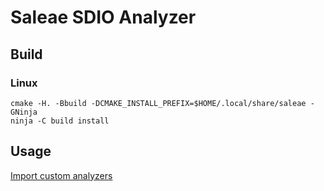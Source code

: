 # Saleae SDIO Analyzer

## Build

### Linux

```
cmake -H. -Bbuild -DCMAKE_INSTALL_PREFIX=$HOME/.local/share/saleae -GNinja
ninja -C build install
```

## Usage

[Import custom analyzers](https://support.saleae.com/faq/technical-faq/setting-up-developer-directory)
